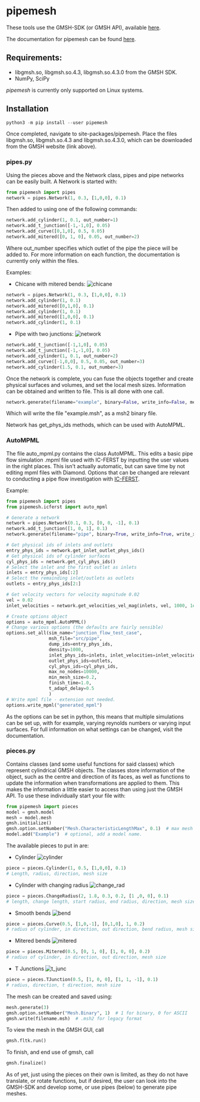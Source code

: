 # pipemesh
These tools use the GMSH-SDK (or GMSH API), available [here](http://gmsh.info/).

The documentation for pipemesh can be found [here](https://pipemesh.readthedocs.io/en/latest/).

## Requirements:
- libgmsh.so, libgmsh.so.4.3, libgmsh.so.4.3.0 from the GMSH SDK.
- NumPy, SciPy

*pipemesh* is currently only supported on Linux systems.

## Installation
```python
python3 -m pip install --user pipemesh
```

Once completed, navigate to site-packages/pipemesh. Place the files libgmsh.so, libgmsh.so.4.3 and libgmsh.so.4.3.0, which can be downloaded from the GMSH website (link above).



### pipes.py
Using the pieces above and the Network class, pipes and pipe networks can be easily built. A Network is started with:
```python
from pipemesh import pipes
network = pipes.Network(1, 0.3, [1,0,0], 0.1)
```
Then added to using one of the following commands:
```python
network.add_cylinder(1, 0.1, out_number=1)
network.add_t_junction([-1,-1,0], 0.05)
network.add_curve([0,1,0], 0.5, 0.05)
network.add_mitered([0, 1, 0], 0.05, out_number=2)
```
Where out_number specifies which outlet of the pipe the piece will be added to. For more information on each function, the documentation is currently only within the files.

Examples:
* Chicane with mitered bends:
![chicane](https://raw.githubusercontent.com/Duncan-Hunter/pipemesh/master/pipemesh/images/network2.png)
```python
network = pipes.Network(1, 0.3, [1,0,0], 0.1)
network.add_cylinder(1, 0.1)
network.add_mitered([0,1,0], 0.1)
network.add_cylinder(1, 0.1)
network.add_mitered([1,0,0], 0.1)
network.add_cylinder(1, 0.1)
```
* Pipe with two junctions:
![network](https://raw.githubusercontent.com/Duncan-Hunter/pipemesh/master/pipemesh/images/network.png)
```python
network.add_t_junction([-1,1,0], 0.05)
network.add_t_junction([-1,-1,0], 0.05)
network.add_cylinder(1, 0.1, out_number=2)
network.add_curve([-1,0,0], 0.5, 0.05, out_number=3)
network.add_cylinder(1.5, 0.1, out_number=3)
```

Once the network is complete, you can fuse the objects together and create physical surfaces and volumes, and set the local mesh sizes. Information can be obtained and written to file. This is all done with one call.
```python
network.generate(filename="example", binary=False, write_info=False, mesh_format="msh2", write_xml=False run_gui=False)
```
Which will write the file "example.msh", as a msh2 binary file.

Network has get_phys_ids methods, which can be used with AutoMPML.

### AutoMPML
The file auto_mpml.py contains the class AutoMPML. This edits a basic pipe flow simulation .mpml file used with IC-FERST by inputting the user values in the right places. This isn't actually automatic, but can save time by not editing mpml files with Diamond. Options that can be changed are relevant to conducting a pipe flow investigation with [IC-FERST](http://multifluids.github.io/).

Example:
```python
from pipemesh import pipes
from pipemesh.icferst import auto_mpml

# Generate a network
network = pipes.Network(0.1, 0.3, [0, 0, -1], 0.1)
network.add_t_junction([1, 0, 1], 0.1)
network.generate(filename="pipe", binary=True, write_info=True, write_xml=True, run_gui=False)

# Get physical ids of inlets and outlets
entry_phys_ids = network.get_inlet_outlet_phys_ids()
# Get physical ids of cylinder surfaces
cyl_phys_ids = network.get_cyl_phys_ids()
# Select the inlet and the first outlet as inlets
inlets = entry_phys_ids[:2]
# Select the remainding inlet/outlets as outlets
outlets = entry_phys_ids[2:]

# Get velocity vectors for velocity magnitude 0.02
vel = 0.02
inlet_velocities = network.get_velocities_vel_mag(inlets, vel, 1000, 1e-3)

# Create options object
options = auto_mpml.AutoMPML()
# Change various options (the defaults are fairly sensible)
options.set_all(sim_name="junction_flow_test_case",
                msh_file="src/pipe",
                dump_ids=entry_phys_ids,
                density=1000,
                inlet_phys_ids=inlets, inlet_velocities=inlet_velocities,
                outlet_phys_ids=outlets,
                cyl_phys_ids=cyl_phys_ids,
                max_no_nodes=10000,
                min_mesh_size=0.2,
                finish_time=1.0,
                t_adapt_delay=0.5
                )
# Write mpml file - extension not needed.
options.write_mpml("generated_mpml")
```
As the options can be set in python, this means that multiple simulations can be set up, with for example, varying reynolds numbers or varying input surfaces. For full information on what settings can be changed, visit the documentation.

### pieces.py
Contains classes (and some useful functions for said classes) which represent cylindrical GMSH objects. The classes store information of the object, such as the centre and direction of its faces, as well as functions to update the information when transformations are applied to them. This makes the information a little easier to access than using just the GMSH API. To use these individually start your file with:

```python
from pipemesh import pieces
model = gmsh.model
mesh = model.mesh
gmsh.initialize()
gmsh.option.setNumber("Mesh.CharacteristicLengthMax", 0.1)  # max mesh length
model.add("Example")  # optional, add a model name.
```

The available pieces to put in are:
* Cylinder
![cylinder](https://raw.githubusercontent.com/Duncan-Hunter/pipemesh/master/pipemesh/images/cylinder.png)
```python
piece = pieces.Cylinder(1, 0.5, [1,0,0], 0.1)
# Length, radius, direction, mesh size
```
* Cylinder with changing radius
![change_rad](https://raw.githubusercontent.com/Duncan-Hunter/pipemesh/master/pipemesh/images/change_radius.png)
```python
piece = pieces.ChangeRadius(2, 1.8, 0.3, 0.2, [1 ,0, 0], 0.1)
# length, change length, start radius, end radius, direction, mesh size
```
* Smooth bends
![bend](https://raw.githubusercontent.com/Duncan-Hunter/pipemesh/master/pipemesh/images/bend.png)
```python
piece = pieces.Curve(0.5, [1,0,-1], [0,1,0], 1, 0.2)
# radius of cylinder, in direction, out direction, bend radius, mesh size
```
* Mitered bends
![mitered](https://raw.githubusercontent.com/Duncan-Hunter/pipemesh/master/pipemesh/images/mitered.png)
```python
piece = pieces.Mitered(0.5, [0, 1, 0], [1, 0, 0], 0.2)
# radius of cylinder, in direction, out direction, mesh size
```
* T Junctions
![t_junc](https://raw.githubusercontent.com/Duncan-Hunter/pipemesh/master/pipemesh/images/t_junc.png)
```python
piece = pieces.TJunction(0.5, [1, 0, 0], [1, 1, -1], 0.1)
# radius, direction, t direction, mesh size
```

The mesh can be created and saved using:
```python
mesh.generate(3)
gmsh.option.setNumber("Mesh.Binary", 1)  # 1 for binary, 0 for ASCII
gmsh.write(filename.msh)  # .msh2 for legacy format
```

To view the mesh in the GMSH GUI, call
```python
gmsh.fltk.run()
```

To finish, and end use of gmsh, call
```python
gmsh.finalize()
```

As of yet, just using the pieces on their own is limited, as they do not have translate, or rotate functions, but if desired, the user can look into the GMSH-SDK and develop some, or use pipes (below) to generate pipe meshes.

